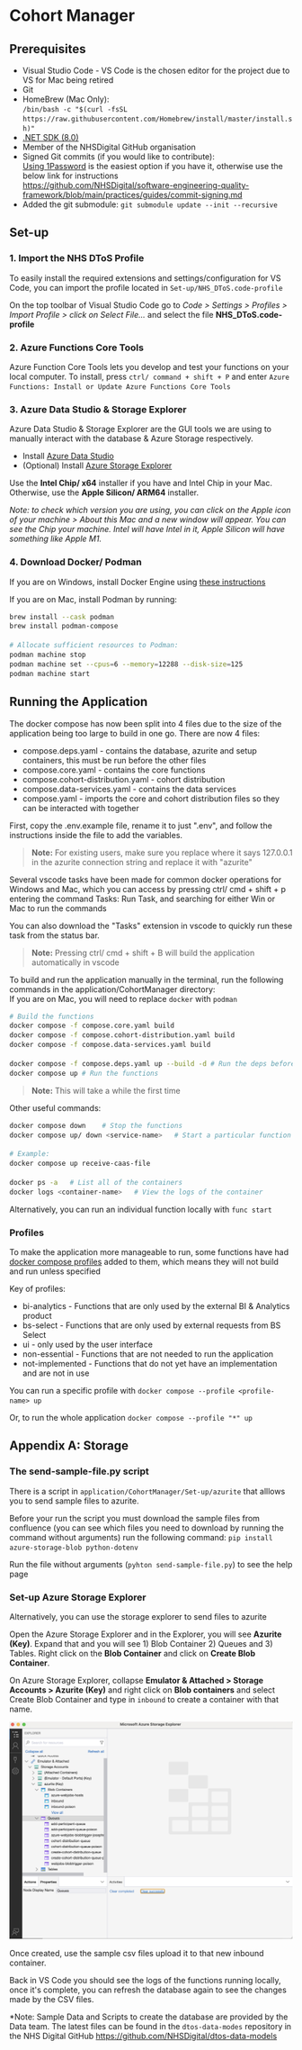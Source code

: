 # Cohort Manager

## Prerequisites

- Visual Studio Code - VS Code is the chosen editor for the project due to VS for Mac being retired
- Git
- HomeBrew (Mac Only): \
    `/bin/bash -c "$(curl -fsSL https://raw.githubusercontent.com/Homebrew/install/master/install.sh)"`
- [.NET SDK (8.0)](https://dotnet.microsoft.com/en-us/download/dotnet/8.0)
- Member of the NHSDigital GitHub organisation
- Signed Git commits (if you would like to contribute): \
    [Using 1Password](https://developer.1password.com/docs/ssh/git-commit-signing/) is the easiest option if you have it, otherwise use the below link for instructions \
    <https://github.com/NHSDigital/software-engineering-quality-framework/blob/main/practices/guides/commit-signing.md>
- Added the git submodule:
  `git submodule update --init --recursive`

## Set-up

### 1. Import the NHS DToS Profile

To easily install the required extensions and settings/configuration for VS Code, you can import the profile located in `Set-up/NHS_DToS.code-profile`

On the top toolbar of Visual Studio Code go to *Code > Settings > Profiles > Import Profile > click on Select File...* and select the file **NHS_DToS.code-profile**

### 2. Azure Functions Core Tools

Azure Function Core Tools lets you develop and test your functions on your local computer. To install, press `ctrl/ command + shift + P` and enter `Azure Functions: Install or Update Azure Functions Core Tools`

### 3. Azure Data Studio & Storage Explorer

Azure Data Studio & Storage Explorer are the GUI tools we are using to manually interact with the database & Azure Storage respectively.

- Install [Azure Data Studio](https://learn.microsoft.com/en-us/azure-data-studio/download-azure-data-studio?tabs=wi[…]all%2Credhat-install%2Cwindows-uninstall%2Credhat-uninstall)
- (Optional) Install [Azure Storage Explorer](https://azure.microsoft.com/en-gb/products/storage/storage-explorer)

Use the **Intel Chip/ x64** installer if you have and Intel Chip in your Mac. Otherwise, use the **Apple Silicon/ ARM64** installer.

*Note: to check which version you are using, you can click on the Apple icon of your machine > About this Mac and a new window will appear. You can see the Chip your machine. Intel will have Intel in it, Apple Silicon will have something like Apple M1.*

### 4. Download Docker/ Podman

If you are on Windows, install Docker Engine using [these instructions](https://medium.com/@rom.bruyere/docker-and-wsl2-without-docker-desktop-f529d15d9398)

If you are on Mac, install Podman by running:

```bash
brew install --cask podman
brew install podman-compose

# Allocate sufficient resources to Podman:
podman machine stop
podman machine set --cpus=6 --memory=12288 --disk-size=125
podman machine start
```

## Running the Application

The docker compose has now been split into 4 files due to the size of the application being too large to build in one go. There are now 4 files:

- compose.deps.yaml - contains the database, azurite and setup containers, this must be run before the other files
- compose.core.yaml - contains the core functions
- compose.cohort-distribution.yaml - cohort distribution
- compose.data-services.yaml - contains the data services
- compose.yaml - imports the core and cohort distribution files so they can be interacted with together

First, copy the .env.example file, rename it to just ".env", and follow the instructions inside the file to add the variables.

> **Note:** For existing users, make sure you replace where it says 127.0.0.1 in the azurite connection string and replace it with "azurite"

Several vscode tasks have been made for common docker operations for Windows and Mac, which you can access by pressing ctrl/ cmd + shift + p entering the command Tasks: Run Task, and searching for either Win or Mac to run the commands

You can also download the "Tasks" extension in vscode to quickly run these task from the status bar.

> **Note:** Pressing ctrl/ cmd + shift + B will build the application automatically in vscode

To build and run the application manually in the terminal, run the following commands in the application/CohortManager directory:\
If you are on Mac, you will need to replace `docker` with `podman`

```bash
# Build the functions
docker compose -f compose.core.yaml build
docker compose -f compose.cohort-distribution.yaml build
docker compose -f compose.data-services.yaml build

docker compose -f compose.deps.yaml up --build -d # Run the deps before the rest of the functions
docker compose up # Run the functions
```

>**Note:** This will take a while the first time

Other useful commands:

```bash
docker compose down    # Stop the functions
docker compose up/ down <service-name>   # Start a particular function or dependency

# Example:
docker compose up receive-caas-file

docker ps -a   # List all of the containers
docker logs <container-name>   # View the logs of the container
```

Alternatively, you can run an individual function locally with `func start`

### Profiles

To make the application more manageable to run, some functions have had [docker compose profiles](https://docs.docker.com/compose/how-tos/profiles/) added to them, which means they will not build and run unless specified

Key of profiles:

- bi-analytics - Functions that are only used by the external BI & Analytics product
- bs-select - Functions that are only used by external requests from BS Select
- ui - only used by the user interface
- non-essential - Functions that are not needed to run the application
- not-implemented - Functions that do not yet have an implementation and are not in use

You can run a specific profile with `docker compose --profile <profile-name> up`

Or, to run the whole application `docker compose --profile "*" up`


## Appendix A: Storage

### The send-sample-file.py script

There is a script in `application/CohortManager/Set-up/azurite` that alllows you to send sample files to azurite.

Before your run the script you must download the sample files from confluence (you can see which files you need to download by running the command without arguments) run the following command: `pip install azure-storage-blob python-dotenv`

Run the file without arguments (`pyhton send-sample-file.py`) to see the help page

### Set-up Azure Storage Explorer

Alternatively, you can use the storage explorer to send files to azurite

Open the Azure Storage Explorer and in the Explorer, you will see **Azurite (Key)**. Expand that and you will see 1) Blob Container 2) Queues and 3) Tables. Right click on the **Blob Container** and click on **Create Blob Container**.

On Azure Storage Explorer, collapse **Emulator & Attached > Storage Accounts > Azurite (Key)** and right click on **Blob containers** and select Create Blob Container and type in `inbound` to create a container with that name.

![inbound blob container](../assets/azure_storage.png)

Once created, use the sample csv files upload it to that new inbound container.

Back in VS Code you should see the logs of the functions running locally, once it's complete, you can refresh the database again to see the changes made by the CSV files.

*Note: Sample Data and Scripts to create the database are provided by the Data team. The latest files can be found in the `dtos-data-modes` repository in the NHS Digital GitHub <https://github.com/NHSDigital/dtos-data-models>
